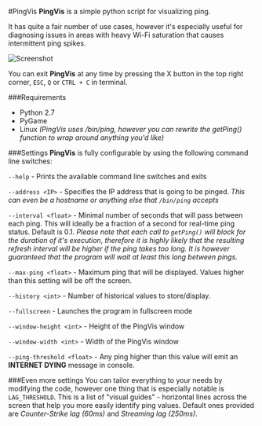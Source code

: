 #PingVis
**PingVis** is a simple python script for visualizing ping.

It has quite a fair number of use cases, however it's especially useful for diagnosing issues in areas with heavy Wi-Fi saturation that causes intermittent ping spikes.

![Screenshot](http://i.imgur.com/BBdNLil.png "PingVis Screenshot")

You can exit **PingVis** at any time by pressing the X button in the top right corner, `ESC`, `Q` or `CTRL + C` in terminal.

###Requirements
* Python 2.7
* PyGame
* Linux *(PingVis uses /bin/ping, however you can rewrite the getPing() function to wrap around anything you'd like)*


###Settings
**PingVis** is fully configurable by using the following command line switches:

`--help` - Prints the available command line switches and exits

`--address <IP>` - Specifies the IP address that is going to be pinged. *This can even be a hostname or anything else that `/bin/ping` accepts*

`--interval <float>` - Minimal number of seconds that will pass between each ping. This will ideally be a fraction of a second for real-time ping status. Default is 0.1. *Please note that each call to `getPing()` will block for the duration of it's execution, therefore it is highly likely that the resulting refresh interval will be higher if the ping takes too long. It is however guaranteed that the program will wait at least this long between pings.*

`--max-ping <float>` - Maximum ping that will be displayed. Values higher than this setting will be off the screen.

`--history <int>` - Number of historical values to store/display.

`--fullscreen` - Launches the program in fullscreen mode

`--window-height <int>` - Height of the PingVis window

`--window-width <int>` - Width of the PingVis window

`--ping-threshold <float>` - Any ping higher than this value will emit an **INTERNET DYING** message in console.


###Even more settings
You can tailor everything to your needs by modifying the code, however one thing that is especially notable is `LAG_THRESHOLD`. This is a list of "visual guides" - horizontal lines across the screen that help you more easily identify ping values. Default ones provided are *Counter-Strike lag (60ms)* and *Streaming lag (250ms)*.
